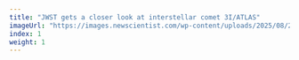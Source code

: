 ```yaml
---
title: "JWST gets a closer look at interstellar comet 3I/ATLAS"
imageUrl: "https://images.newscientist.com/wp-content/uploads/2025/08/26151540/SEI_263395590.jpg?width=788"
index: 1
weight: 1
---
```

